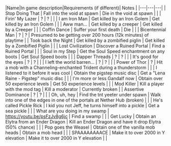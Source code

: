 |Name|In game description|Requirements (if different)| Notes |
|---|---|---|
| Stop Doing That | Fall into the void at spawn | Die in the void at spawn | |
| Firin' My Lazer | ? | ? | |
| I am Iron Man | Get killed by an Iron Golem | Get killed by an Iron Golem | |
| Aww man... | Get killed by a creeper | Get killed by a Creeper | |
| Coffin Dance | Suffer your first death | Die | |
| Bicentennial Man | ? | ? | Presumed to be getting over 200 hours (12k minutes) of playtime |
| Took back the Night | Get killed by a zombified piglin | Get killed by a Zombified Piglin | |
| Lost Civilization | Discover a Ruined Portal | Find a Ruined Portal | |
| Soul in my Step | Get the Soul Speed enchantment on any boots | Get Soul Speed boots | |
| Dapper Threads | ? | ? | |
| It's good for the eyes | ? | ? | |
| I left the world barren... | ? | ? | |
| Power of Thor | ? | Hit a mob with a Channeling-enchanted Trident during a thunderstorm  | |
| I listened to it before it was cool | Obtain the pigstep music disc | Get a "Lena Raine - Pigstep" music disc | |
| I'm more or less Gandalf now | Obtain over 50 experience levels | Get 50 experience levels | |
| Mod Killer | Kill a player with the mod tag | Kill a moderator | Currently broken |
| Assertive Dominance | ? | ? | |
| Oh, uh, hey | Find the tnt yeeter under spawn | Walk into one of the edges in one of the portals at Nether Hub (broken) | |
| He's called Pickle Rick | I kid you not Jeff, he turns himself into a pickle | Get a sea pickle | |
| What are you doing in my swamp | https://youtu.be/psFzJv8g6jc | Find a swamp | |
| Get Lucky | Obtain an Elytra from an Ender Dragon | Kill an Ender Dragon and have it drop Elytra (50% chance) | |
| Pop goes the Weasel | Obtain one of the vanilla mob heads | Obtain a mob head | |
| SPAAAAAAAACE | Make it to over 2000 in Y elevation | Make it to over 2000 in Y elevation | |

